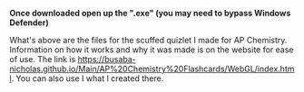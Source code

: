 **Once downloaded open up the ".exe" (you may need to bypass Windows Defender)**

What's above are the files for the scuffed quizlet I made for AP Chemistry. Information on how it works and why it was made is on the website for ease of use. The link is https://busaba-nicholas.github.io/Main/AP%20Chemistry%20Flashcards/WebGL/index.html. You can also use I what I created there.